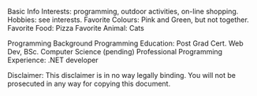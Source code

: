 Basic Info
Interests: programming, outdoor activities, on-line shopping.
Hobbies: see interests.
Favorite Colours: Pink and Green, but not together.
Favorite Food: Pizza
Favorite Animal: Cats

Programming Background
Programming Education: Post Grad Cert. Web Dev, BSc. Computer Science (pending)
Professional Programming Experience: .NET developer

Disclaimer: This disclaimer is in no way legally binding.  You will not be prosecuted in any way for copying this document.